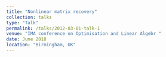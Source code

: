 ```yaml
---
title: "Nonlinear matrix recovery"
collection: talks
type: "Talk"
permalink: /talks/2012-03-01-talk-1
venue: "IMA conference on Optimisation and Linear Algebr "
date: June 2018
location: "Birmingham, UK"
---
```

